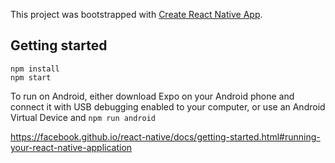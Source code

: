 This project was bootstrapped with [Create React Native App](https://github.com/react-community/create-react-native-app).

## Getting started

```
npm install
npm start
```

To run on Android, either download Expo on your Android phone and connect it with USB debugging enabled to your computer, or use an Android Virtual Device and `npm run android`

https://facebook.github.io/react-native/docs/getting-started.html#running-your-react-native-application
